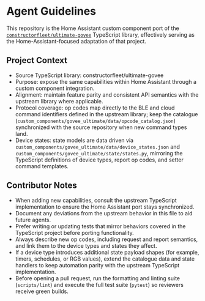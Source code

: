 # Agent Guidelines

This repository is the Home Assistant custom component port of the [`constructorfleet/ultimate-govee`](https://github.com/constructorfleet/ultimate-govee) TypeScript library, effectively serving as the Home-Assistant-focused adaptation of that project.

## Project Context
- Source TypeScript library: constructorfleet/ultimate-govee
- Purpose: expose the same capabilities within Home Assistant through a custom component integration.
- Alignment: maintain feature parity and consistent API semantics with the upstream library where applicable.
- Protocol coverage: op codes map directly to the BLE and cloud command identifiers defined in the upstream library; keep the
  catalogue (`custom_components/govee_ultimate/data/opcode_catalog.json`) synchronized with the source repository when new
  command types land.
- Device states: state models are data driven via `custom_components/govee_ultimate/data/device_states.json` and
  `custom_components/govee_ultimate/state/states.py`, mirroring the TypeScript definitions of device types, report op codes, and
  setter command templates.

## Contributor Notes
- When adding new capabilities, consult the upstream TypeScript implementation to ensure the Home Assistant port stays synchronized.
- Document any deviations from the upstream behavior in this file to aid future agents.
- Prefer writing or updating tests that mirror behaviors covered in the TypeScript project before porting functionality.
- Always describe new op codes, including request and report semantics, and link them to the device types and states they affect.
- If a device type introduces additional state payload shapes (for example, timers, schedules, or RGB values), extend the
  catalogue data and state handlers to keep automation parity with the upstream TypeScript implementation.
- Before opening a pull request, run the formatting and linting suite (`scripts/lint`) and execute the full test suite (`pytest`)
  so reviewers receive green builds.
